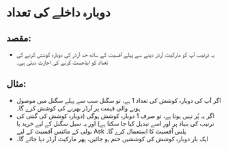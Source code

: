# **دوبارہ داخلے کی تعداد**

## مقصد: 

- یہ ترتیب آپ کو مارکیٹ آرڈر دینے سے پہلے آفسیٹ کے ساتھ حد آرڈر کی دوبارہ کوشش کرنے کی تعداد کو ایڈجسٹ کرنے کی اجازت دیتی ہے۔

## مثال:

- اگر آپ کی دوبارہ کوشش کی تعداد 1 ہے، تو سگنل سب سے پہلے سگنل میں موصول ہونے والی قیمت پر آرڈر بھرنے کی کوشش کرے گا۔ 
- اگر یہ پُر نہیں ہوتا ہے، تو صرف 1 دوبارہ کوشش ہوگی (دوبارہ کوشش کی گنتی کی ترتیب کی بنیاد پر اور اسے تبدیل کیا جا سکتا ہے) اور یہ سیل سگنل کے لیے خرید یا بولی کے مائنس آفسیٹ کے لیے Ask پلس آفسیٹ کا استعمال کرے گا۔ 
- ایک بار دوبارہ کوشش کی کوششیں ختم ہو جائیں، پھر مارکیٹ آرڈر دیا جائے گا۔
